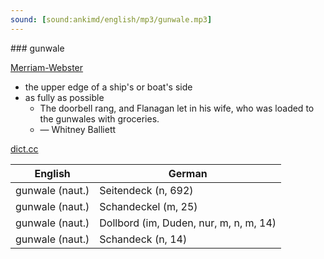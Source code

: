 ```yaml
---
sound: [sound:ankimd/english/mp3/gunwale.mp3]
---
```


\### gunwale

[Merriam-Webster](https://www.merriam-webster.com/dictionary/gunwale)

- the upper edge of a ship's or boat's side
- as fully as possible
    - The doorbell rang, and Flanagan let in his wife, who was loaded to the gunwales with groceries.
    - — Whitney Balliett

[dict.cc](https://www.dict.cc/gunwale)

| English        | German       |
| -------------- | ------------ |
| gunwale (naut.) | Seitendeck (n, 692) |
| gunwale (naut.) | Schandeckel (m, 25) |
| gunwale (naut.) | Dollbord (im, Duden, nur, m, n, m, 14) |
| gunwale (naut.) | Schandeck (n, 14) |

